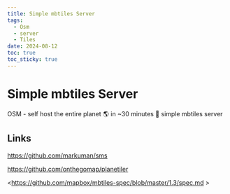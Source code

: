 ```yaml
---
title: Simple mbtiles Server
tags:
  - Osm
  - server
  - Tiles
date: 2024-08-12
toc: true
toc_sticky: true
---
```


# Simple mbtiles Server

OSM - self host the entire planet 🌎 in ~30 minutes 🚀
simple mbtiles server
## Links 

<https://github.com/markuman/sms>

<https://github.com/onthegomap/planetiler>

<https://github.com/mapbox/mbtiles-spec/blob/master/1.3/spec.md >

